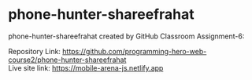 # phone-hunter-shareefrahat
phone-hunter-shareefrahat created by GitHub Classroom
Assignment-6:

Repository Link: https://github.com/programming-hero-web-course2/phone-hunter-shareefrahat
<br>
Live site link: https://mobile-arena-js.netlify.app
